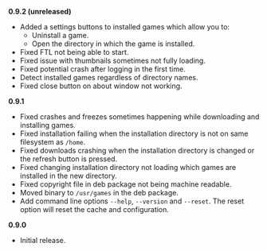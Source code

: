 **0.9.2 (unreleased)**
- Added a settings buttons to installed games which allow you to:
    - Uninstall a game.
    - Open the directory in which the game is installed.
- Fixed FTL not being able to start.
- Fixed issue with thumbnails sometimes not fully loading.
- Fixed potential crash after logging in the first time.
- Detect installed games regardless of directory names.
- Fixed close button on about window not working.

**0.9.1**
- Fixed crashes and freezes sometimes happening while downloading and installing games.
- Fixed installation failing when the installation directory is not on same filesystem as ``/home``.
- Fixed downloads crashing when the installation directory is changed or the refresh button is pressed.
- Fixed changing installation directory not loading which games are installed in the new directory.
- Fixed copyright file in deb package not being machine readable.
- Moved binary to ``/usr/games`` in the deb package.
- Add command line options ``--help``, ``--version`` and ``--reset``. The reset option will reset the cache and configuration. 

**0.9.0**
- Initial release.